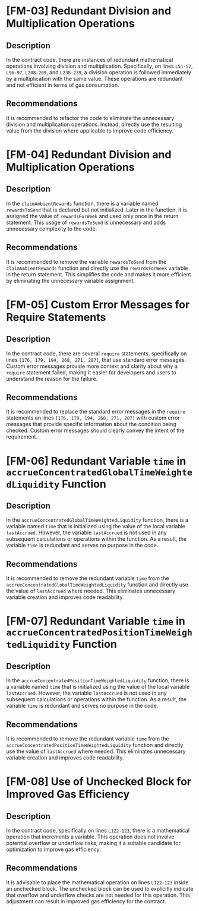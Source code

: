 # [FM-03] Redundant Division and Multiplication Operations
## Description
  In the contract code, there are instances of redundant mathematical operations involving division and multiplication. Specifically, on lines  `L51-52`, `L96-97`, `L208-209`, and `L238-239`, a division operation is followed immediately by a multiplication with the same value. These operations are redundant and not efficient in terms of gas consumption.  
## Recommendations
  It is recommended to refactor the code to eliminate the unnecessary division and multiplication operations. Instead, directly use the resulting value from the division where applicable to improve code efficiency.  
# [FM-04] Redundant Division and Multiplication Operations
## Description
  In the `claimAmbientRewards` function, there is a variable named `rewardsToSend` that is declared but not initialized. Later in the function, it is assigned the value of `rewardsForWeek` and used only once in the return statement. This usage of `rewardsToSend` is unnecessary and adds unnecessary complexity to the code.  
## Recommendations
  It is recommended to remove the variable `rewardsToSend` from the `claimAmbientRewards` function and directly use the `rewardsForWeek` variable in the return statement. This simplifies the code and makes it more efficient by eliminating the unnecessary variable assignment.  
# [FM-05] Custom Error Messages for Require Statements
## Description
  In the contract code, there are several `require` statements, specifically on lines `[176, 179, 194, 268, 271, 287]`, that use standard error messages. Custom error messages provide more context and clarity about why a `require` statement failed, making it easier for developers and users to understand the reason for the failure.  
## Recommendations
  It is recommended to replace the standard error messages in the `require` statements on lines `[176, 179, 194, 268, 271, 287]` with custom error messages that provide specific information about the condition being checked. Custom error messages should clearly convey the intent of the requirement.  
# [FM-06] Redundant Variable `time` in `accrueConcentratedGlobalTimeWeightedLiquidity` Function
## Description
  In the `accrueConcentratedGlobalTimeWeightedLiquidity` function, there is a variable named `time` that is initialized using the value of the local variable `lastAccrued`. However, the variable `lastAccrued` is not used in any subsequent calculations or operations within the function. As a result, the variable `time` is redundant and serves no purpose in the code.  
## Recommendations
  It is recommended to remove the redundant variable `time` from the `accrueConcentratedGlobalTimeWeightedLiquidity` function and directly use the value of `lastAccrued` where needed. This eliminates unnecessary variable creation and improves code readability.  
# [FM-07] Redundant Variable `time` in `accrueConcentratedPositionTimeWeightedLiquidity` Function
## Description
  In the `accrueConcentratedPositionTimeWeightedLiquidity` function, there is a variable named `time` that is initialized using the value of the local variable `lastAccrued`. However, the variable `lastAccrued` is not used in any subsequent calculations or operations within the function. As a result, the variable `time` is redundant and serves no purpose in the code.  
## Recommendations
  It is recommended to remove the redundant variable `time` from the `accrueConcentratedPositionTimeWeightedLiquidity` function and directly use the value of `lastAccrued` where needed. This eliminates unnecessary variable creation and improves code readability.  
# [FM-08] Use of Unchecked Block for Improved Gas Efficiency
## Description
  In the contract code, specifically on lines `L122-123`, there is a mathematical operation that increments a variable. This operation does not involve potential overflow or underflow risks, making it a suitable candidate for optimization to improve gas efficiency.  
## Recommendations
  It is advisable to place the mathematical operation on lines `L122-123` inside an unchecked block. The unchecked block can be used to explicitly indicate that overflow and underflow checks are not needed for this operation. This adjustment can result in improved gas efficiency for the contract.